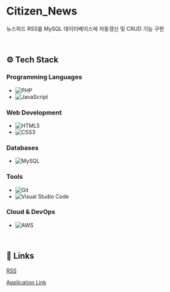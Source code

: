 # Citizen_News

뉴스피드 RSS를 MySQL 데이터베이스에 자동갱신 및 CRUD 기능 구현

</br>

## ⚙️ Tech Stack

### Programming Languages
- ![PHP](https://img.shields.io/badge/PHP-777BB4?style=flat-square&logo=php&logoColor=white)
- ![JavaScript](https://img.shields.io/badge/JavaScript-F7DF1E?style=flat-square&logo=javascript&logoColor=black)

### Web Development
- ![HTML5](https://img.shields.io/badge/HTML5-E34F26?style=flat-square&logo=html5&logoColor=white)
- ![CSS3](https://img.shields.io/badge/CSS3-1572B6?style=flat-square&logo=css3&logoColor=white)

### Databases
- ![MySQL](https://img.shields.io/badge/MySQL-4479A1?style=flat-square&logo=mysql&logoColor=white)

### Tools
- ![Git](https://img.shields.io/badge/Git-F05032?style=flat-square&logo=git&logoColor=white)
- ![Visual Studio Code](https://img.shields.io/badge/VS%20Code-007ACC?style=flat-square&logo=visualstudiocode&logoColor=white)

### Cloud & DevOps
- ![AWS](https://img.shields.io/badge/Amazon%20AWS-232F3E?style=flat-square&logo=amazonaws&logoColor=white)

</br>

## 🚀 Links

[RSS](https://www.newswire.co.kr/?md=A31)

[Application Link](https://news.joonoo.kr/)
